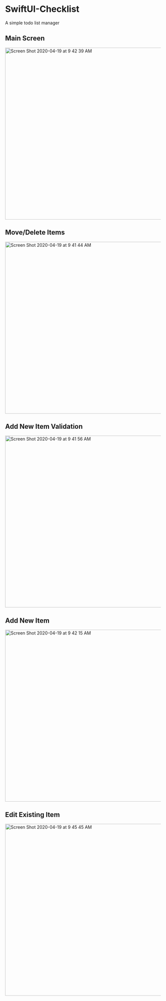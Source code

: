 # SwiftUI-Checklist
A simple todo list manager
## Main Screen
<img width="556" alt="Screen Shot 2020-04-19 at 9 42 39 AM" src="https://user-images.githubusercontent.com/2395780/79694083-1a019900-8223-11ea-911f-8f9dc270ca0b.png">

## Move/Delete Items
<img width="556" alt="Screen Shot 2020-04-19 at 9 41 44 AM" src="https://user-images.githubusercontent.com/2395780/79694146-6ea51400-8223-11ea-9b5b-08932fbe42f8.png">

## Add New Item Validation
<img width="556" alt="Screen Shot 2020-04-19 at 9 41 56 AM" src="https://user-images.githubusercontent.com/2395780/79694164-89778880-8223-11ea-8b16-f37c2de71887.png">

## Add New Item
<img width="556" alt="Screen Shot 2020-04-19 at 9 42 15 AM" src="https://user-images.githubusercontent.com/2395780/79694170-9ac09500-8223-11ea-8f95-83243c82da7a.png">

## Edit Existing Item
<img width="556" alt="Screen Shot 2020-04-19 at 9 45 45 AM" src="https://user-images.githubusercontent.com/2395780/79694183-a8761a80-8223-11ea-92ca-6c3ffb97d54f.png">
